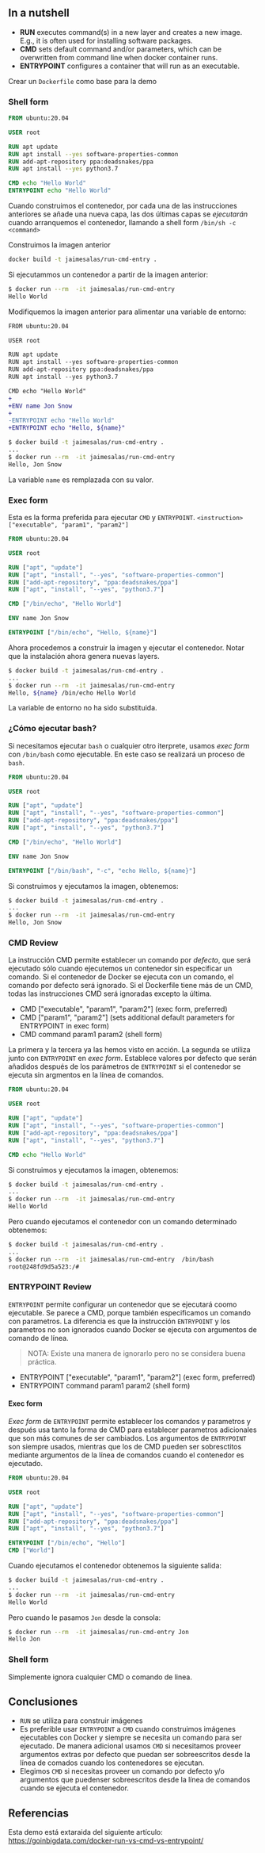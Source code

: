 ## In a nutshell

* **RUN** executes command(s) in a new layer and creates a new image. E.g., it is often used for installing software packages.
* **CMD** sets default command and/or parameters, which can be overwritten from command line when docker container runs.
* **ENTRYPOINT** configures a container that will run as an executable.

Crear un `Dockerfile` como base para la demo

### Shell form 

```Dockerfile
FROM ubuntu:20.04

USER root 

RUN apt update
RUN apt install --yes software-properties-common
RUN add-apt-repository ppa:deadsnakes/ppa
RUN apt install --yes python3.7

CMD echo "Hello World"
ENTRYPOINT echo "Hello World"
```

Cuando construimos el contenedor, por cada una de las instrucciones anteriores se añade una nueva capa, las dos últimas capas se _ejecutarán_ cuando arranquemos el contenedor, llamando a shell form `/bin/sh -c <command>` 

Construimos la imagen anterior

```bash
docker build -t jaimesalas/run-cmd-entry .
```

Si ejecutammos un contenedor a partir de la imagen anterior:

```bash
$ docker run --rm  -it jaimesalas/run-cmd-entry 
Hello World
```

Modifiquemos la imagen anterior para alimentar una variable de entorno:

```diff
FROM ubuntu:20.04

USER root 

RUN apt update
RUN apt install --yes software-properties-common
RUN add-apt-repository ppa:deadsnakes/ppa
RUN apt install --yes python3.7

CMD echo "Hello World"
+
+ENV name Jon Snow
+
-ENTRYPOINT echo "Hello World"
+ENTRYPOINT echo "Hello, ${name}"
```

```bash
$ docker build -t jaimesalas/run-cmd-entry .
...
$ docker run --rm  -it jaimesalas/run-cmd-entry 
Hello, Jon Snow
```

La variable `name` es remplazada con su valor.

### Exec form

Esta es la forma preferida para ejecutar `CMD` y `ENTRYPOINT`. `<instruction> ["executable", "param1", "param2"]`

```Dockerfile
FROM ubuntu:20.04

USER root 

RUN ["apt", "update"]
RUN ["apt", "install", "--yes", "software-properties-common"]
RUN ["add-apt-repository", "ppa:deadsnakes/ppa"]
RUN ["apt", "install", "--yes", "python3.7"]

CMD ["/bin/echo", "Hello World"] 

ENV name Jon Snow

ENTRYPOINT ["/bin/echo", "Hello, ${name}"]

```

Ahora procedemos a construir la imagen y ejecutar el contenedor. Notar que la instalación ahora genera nuevas layers.

```bash
$ docker build -t jaimesalas/run-cmd-entry .
...
$ docker run --rm  -it jaimesalas/run-cmd-entry 
Hello, ${name} /bin/echo Hello World
```

La variable de entorno no ha sido substituida.

### ¿Cómo ejecutar bash?

Si necesitamos ejecutar `bash` o cualquier otro iterprete, usamos _exec form_ con `/bin/bash` como ejecutable. En este caso se realizará un proceso de `bash`.

```Dockerfile
FROM ubuntu:20.04

USER root 

RUN ["apt", "update"]
RUN ["apt", "install", "--yes", "software-properties-common"]
RUN ["add-apt-repository", "ppa:deadsnakes/ppa"]
RUN ["apt", "install", "--yes", "python3.7"]

CMD ["/bin/echo", "Hello World"] 

ENV name Jon Snow

ENTRYPOINT ["/bin/bash", "-c", "echo Hello, ${name}"]

```

Si construimos y ejecutamos la imagen, obtenemos:

```bash
$ docker build -t jaimesalas/run-cmd-entry .
...
$ docker run --rm  -it jaimesalas/run-cmd-entry 
Hello, Jon Snow
```

### CMD Review

La instrucción CMD permite establecer un comando por _defecto_, que será ejecutado sólo cuando ejecutemos un contenedor sin especificar un comando. Si el contenedor de Docker se ejecuta con un comando, el comando por defecto será ignorado. Si el Dockerfile tiene más de un CMD, todas las instrucciones CMD será ignoradas excepto la última.

* CMD ["executable", "param1", "param2"] (exec form, preferred)
* CMD ["param1", "param2"] (sets additional default parameters for ENTRYPOINT in exec form)
* CMD command param1 param2 (shell form)

La primera y la tercera ya las hemos visto en acción. La segunda se utiliza junto con `ENTRYPOINT` en _exec form_. Establece valores por defecto que serán añadidos después de los parámetros de `ENTRYPOINT` si el contenedor se ejecuta sin argmentos en la línea de comandos.

```Dockerfile
FROM ubuntu:20.04

USER root 

RUN ["apt", "update"]
RUN ["apt", "install", "--yes", "software-properties-common"]
RUN ["add-apt-repository", "ppa:deadsnakes/ppa"]
RUN ["apt", "install", "--yes", "python3.7"]

CMD echo "Hello World" 

```

Si construimos y ejecutamos la imagen, obtenemos:

```bash
$ docker build -t jaimesalas/run-cmd-entry .
...
$ docker run --rm  -it jaimesalas/run-cmd-entry 
Hello World
```

Pero cuando ejecutamos el contenedor con un comando determinado obtenemos:

```bash
$ docker build -t jaimesalas/run-cmd-entry .
...
$ docker run --rm  -it jaimesalas/run-cmd-entry  /bin/bash
root@248fd9d5a523:/#
```

### ENTRYPOINT Review

`ENTRYPOINT` permite configurar un contenedor que se ejecutará coomo ejecutable. Se parece a CMD, porque también especificamos un comando con parametros. La diferencia es que la instrucción `ENTRYPOINT` y los parametros no son ignorados cuando Docker se ejecuta con argumentos de comando de línea.

> NOTA: Existe una manera de ignorarlo pero no se considera buena práctica.

* ENTRYPOINT ["executable", "param1", "param2"] (exec form, preferred)
* ENTRYPOINT command param1 param2 (shell form)

#### Exec form

_Exec form_ de `ENTRYPOINT` permite establecer los comandos y parametros y después usa tanto la forma de CMD para establecer parametros adicionales que son más comunes de ser cambiados. Los argumentos de `ENTRYPOINT` son siempre usados, mientras que los de CMD pueden ser sobresctitos mediante argumentos de la línea de comandos cuando el contenedor es ejecutado.

```Dockerfile
FROM ubuntu:20.04

USER root 

RUN ["apt", "update"]
RUN ["apt", "install", "--yes", "software-properties-common"]
RUN ["add-apt-repository", "ppa:deadsnakes/ppa"]
RUN ["apt", "install", "--yes", "python3.7"]

ENTRYPOINT ["/bin/echo", "Hello"]
CMD ["World"]

```

Cuando ejecutamos el contenedor obtenemos la siguiente salida:


```bash
$ docker build -t jaimesalas/run-cmd-entry .
...
$ docker run --rm  -it jaimesalas/run-cmd-entry
Hello World
```

Pero cuando le pasamos `Jon` desde la consola:

```bash
$ docker run --rm  -it jaimesalas/run-cmd-entry Jon
Hello Jon
```

### Shell form

Simplemente ignora cualquier CMD o comando de linea.

## Conclusiones

* `RUN` se utiliza para construir imágenes
* Es preferible usar `ENTRYPOINT` a `CMD` cuando construimos imágenes ejecutables con Docker y siempre se necesita un comando para ser ejecutado. De manera adicional usamos `CMD` si necesitamos proveer argumentos extras por defecto que puedan ser sobreescritos desde la línea de comados cuando los contenedores se ejecutan.
* Elegimos `CMD` si necesitas proveer un comando por defecto y/o argumentos que puedenser sobreescritos desde la línea de comandos cuando se ejecuta el contenedor.

## Referencias

Esta demo está extaraida del siguiente artículo: https://goinbigdata.com/docker-run-vs-cmd-vs-entrypoint/
